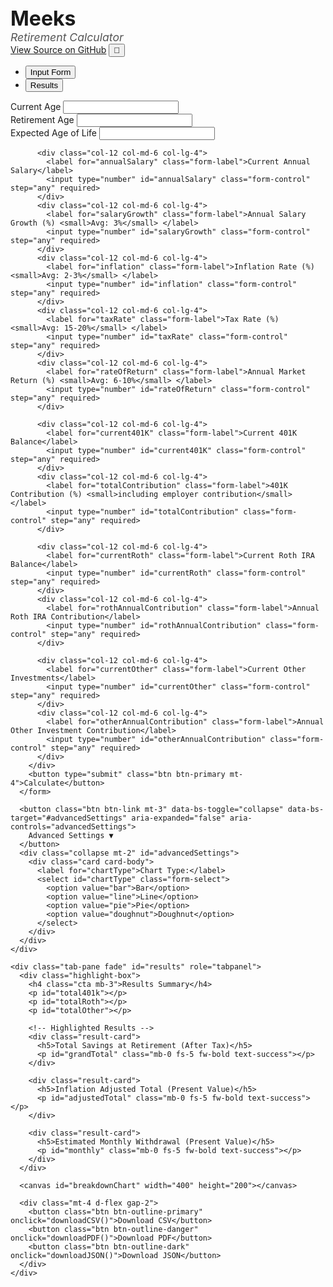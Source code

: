 <!DOCTYPE html>
<html lang="en">
<head>
  <meta charset="UTF-8" />
  <title>Retirement Calculator</title>
  <meta name="description" content="Interactive Retirement Calculator by Meeks">
  <meta name="author" content="MaddMeeks">
  <meta name="keywords" content="retirement calculator, 401k, roth IRA, investment, budget forecast">
  <link rel="canonical" href="https://github.com/MaddMeeks/Meeks">
  <script src="https://cdn.jsdelivr.net/npm/chart.js"></script>
  <script src="https://cdnjs.cloudflare.com/ajax/libs/jsPDF/2.5.1/jspdf.umd.min.js"></script>
  <script src="https://cdnjs.cloudflare.com/ajax/libs/PapaParse/5.3.0/papaparse.min.js"></script>
  <link href="https://cdn.jsdelivr.net/npm/bootstrap@5.3.0/dist/css/bootstrap.min.css" rel="stylesheet">
  <style>
    @import url('https://fonts.googleapis.com/css2?family=Inter:wght@400;600;700&display=swap');

    :root {
      --primary: #4CAF50;
      --primary-dark: #388E3C;
      --bg-light: #f8f9fa;
      --bg-dark: #2c3e50;
      --text-light: #333;
      --text-dark: #f5f5f5;
      --input-bg-light: #fff;
      --input-bg-dark: #34495e;
    }

    body {
      font-family: 'Inter', sans-serif;
      background-color: var(--bg-light);
      color: var(--text-light);
      transition: background-color 0.3s, color 0.3s;
    }

    .dark-mode {
      background-color: var(--bg-dark);
      color: var(--text-dark);
    }

    .dark-mode .card,
    .dark-mode input,
    .dark-mode select {
      background-color: var(--input-bg-dark);
      color: var(--text-dark);
    }

    .dark-mode input,
    .dark-mode select {
      border-color: #555;
    }

    .dark-mode .nav-tabs .nav-link.active {
      background-color: #1e2a36;
      color: #fff;
    }

    .highlight-box {
      background: #d1e7dd;
      border: 1px solid #badbcc;
      border-radius: 10px;
      padding: 1rem;
      margin-bottom: 1rem;
    }

    .dark-mode .highlight-box {
      background: #2d4b3f;
      border-color: #1f392e;
    }

    .cta {
      font-size: 1.2rem;
      font-weight: 600;
      color: var(--primary-dark);
    }

     .brand-logo {
      font-size: 2rem;
      font-weight: 700;
      color: var(--primary);
    }

    .subtitle {
      font-size: 1.1rem;
      color: #555;
      font-style: italic;
    }

    .result-card {
      border-left: 5px solid var(--primary-dark);
      background-color: #eafaf1;
      padding: 1rem;
      border-radius: 10px;
      margin-bottom: 1rem;
      box-shadow: 0 1px 4px rgba(0, 0, 0, 0.05);
    }

    .result-card h5 {
      font-weight: 600;
    }

    .dark-mode .result-card {
      background-color: #244130;
      border-color: #3aa06b;
    }

    .dark-mode .subtitle {
      color: #ccc;
	}
  </style>
</head>
<body>
<div class="container py-5">
   <div class="text-center mb-4">
    <div class="brand-logo">Meeks</div>
    <div class="subtitle">Retirement Calculator</div>
    <a href="https://github.com/MaddMeeks/Meeks.git" target="_blank" class="d-block mt-2">View Source on GitHub</a>
    <button class="btn btn-outline-secondary mt-3" onclick="toggleDarkMode()">🌙</button>
  </div>

  <ul class="nav nav-tabs" id="calculatorTabs" role="tablist">
    <li class="nav-item" role="presentation">
      <button class="nav-link active" id="form-tab" data-bs-toggle="tab" data-bs-target="#form" type="button" role="tab">Input Form</button>
    </li>
    <li class="nav-item" role="presentation">
      <button class="nav-link" id="results-tab" data-bs-toggle="tab" data-bs-target="#results" type="button" role="tab">Results</button>
    </li>
  </ul>

  <div class="tab-content mt-4" id="calculatorTabsContent">
    <div class="tab-pane fade show active" id="form" role="tabpanel">
      <!-- Input form content -->
      <form onsubmit="event.preventDefault(); calculate();">
        <div class="row g-3">
          <div class="col-12 col-md-6 col-lg-4">
            <label for="age" class="form-label">Current Age</label>
            <input type="number" id="age" class="form-control" required>
          </div>
          <div class="col-12 col-md-6 col-lg-4">
            <label for="retirementAge" class="form-label">Retirement Age</label>
            <input type="number" id="retirementAge" class="form-control" required>
          </div>
          <div class="col-12 col-md-6 col-lg-4">
            <label for="endAge" class="form-label">Expected Age of Life</label>
            <input type="number" id="endAge" class="form-control" required>
          </div>

          <div class="col-12 col-md-6 col-lg-4">
            <label for="annualSalary" class="form-label">Current Annual Salary</label>
            <input type="number" id="annualSalary" class="form-control" step="any" required>
          </div>
          <div class="col-12 col-md-6 col-lg-4">
            <label for="salaryGrowth" class="form-label">Annual Salary Growth (%) <small>Avg: 3%</small> </label>
            <input type="number" id="salaryGrowth" class="form-control" step="any" required>
          </div>
          <div class="col-12 col-md-6 col-lg-4">
            <label for="inflation" class="form-label">Inflation Rate (%) <small>Avg: 2-3%</small> </label>
            <input type="number" id="inflation" class="form-control" step="any" required>
          </div>
          <div class="col-12 col-md-6 col-lg-4">
            <label for="taxRate" class="form-label">Tax Rate (%) <small>Avg: 15-20%</small> </label>
            <input type="number" id="taxRate" class="form-control" step="any" required>
          </div>
          <div class="col-12 col-md-6 col-lg-4">
            <label for="rateOfReturn" class="form-label">Annual Market Return (%) <small>Avg: 6-10%</small> </label>
            <input type="number" id="rateOfReturn" class="form-control" step="any" required>
          </div>

          <div class="col-12 col-md-6 col-lg-4">
            <label for="current401K" class="form-label">Current 401K Balance</label>
            <input type="number" id="current401K" class="form-control" step="any" required>
          </div>
          <div class="col-12 col-md-6 col-lg-4">
            <label for="totalContribution" class="form-label">401K Contribution (%) <small>including employer contribution</small> </label>
            <input type="number" id="totalContribution" class="form-control" step="any" required>
          </div>

          <div class="col-12 col-md-6 col-lg-4">
            <label for="currentRoth" class="form-label">Current Roth IRA Balance</label>
            <input type="number" id="currentRoth" class="form-control" step="any" required>
          </div>
          <div class="col-12 col-md-6 col-lg-4">
            <label for="rothAnnualContribution" class="form-label">Annual Roth IRA Contribution</label>
            <input type="number" id="rothAnnualContribution" class="form-control" step="any" required>
          </div>

          <div class="col-12 col-md-6 col-lg-4">
            <label for="currentOther" class="form-label">Current Other Investments</label>
            <input type="number" id="currentOther" class="form-control" step="any" required>
          </div>
          <div class="col-12 col-md-6 col-lg-4">
            <label for="otherAnnualContribution" class="form-label">Annual Other Investment Contribution</label>
            <input type="number" id="otherAnnualContribution" class="form-control" step="any" required>
          </div>
        </div>
        <button type="submit" class="btn btn-primary mt-4">Calculate</button>
      </form>

      <button class="btn btn-link mt-3" data-bs-toggle="collapse" data-bs-target="#advancedSettings" aria-expanded="false" aria-controls="advancedSettings">
        Advanced Settings ▼
      </button>
      <div class="collapse mt-2" id="advancedSettings">
        <div class="card card-body">
          <label for="chartType">Chart Type:</label>
          <select id="chartType" class="form-select">
            <option value="bar">Bar</option>
            <option value="line">Line</option>
            <option value="pie">Pie</option>
            <option value="doughnut">Doughnut</option>
          </select>
        </div>
      </div>
    </div>

    <div class="tab-pane fade" id="results" role="tabpanel">
      <div class="highlight-box">
        <h4 class="cta mb-3">Results Summary</h4>
        <p id="total401k"></p>
        <p id="totalRoth"></p>
        <p id="totalOther"></p>
        
        <!-- Highlighted Results -->
        <div class="result-card">
          <h5>Total Savings at Retirement (After Tax)</h5>
          <p id="grandTotal" class="mb-0 fs-5 fw-bold text-success"></p>
        </div>

        <div class="result-card">
          <h5>Inflation Adjusted Total (Present Value)</h5>
          <p id="adjustedTotal" class="mb-0 fs-5 fw-bold text-success"></p>
        </div>

        <div class="result-card">
          <h5>Estimated Monthly Withdrawal (Present Value)</h5>
          <p id="monthly" class="mb-0 fs-5 fw-bold text-success"></p>
        </div>
      </div>

      <canvas id="breakdownChart" width="400" height="200"></canvas>

      <div class="mt-4 d-flex gap-2">
        <button class="btn btn-outline-primary" onclick="downloadCSV()">Download CSV</button>
        <button class="btn btn-outline-danger" onclick="downloadPDF()">Download PDF</button>
        <button class="btn btn-outline-dark" onclick="downloadJSON()">Download JSON</button>
      </div>
    </div>
  </div>
</div>
<script src="https://cdn.jsdelivr.net/npm/bootstrap@5.3.0/dist/js/bootstrap.bundle.min.js"></script>
<script>
let chart;

function toggleDarkMode() {
  const body = document.body;
  body.classList.toggle("dark-mode");
  const btn = document.querySelector('button[onclick="toggleDarkMode()"]');
  btn.textContent = body.classList.contains("dark-mode") ? "☀️" : "🌙";
}


function calculate() {
  // Read inputs and parse as floats
  const age = parseInt(document.getElementById("age").value);
  const retirementAge = parseInt(document.getElementById("retirementAge").value);
  const endAge = parseInt(document.getElementById("endAge").value);

  const annualSalary = parseFloat(document.getElementById("annualSalary").value);
  const salaryGrowth = parseFloat(document.getElementById("salaryGrowth").value) / 100;
  const inflation = parseFloat(document.getElementById("inflation").value) / 100;
  const taxRate = parseFloat(document.getElementById("taxRate").value) / 100;
  const rateOfReturn = parseFloat(document.getElementById("rateOfReturn").value) / 100;

  const current401K = parseFloat(document.getElementById("current401K").value);
  const totalContribution = parseFloat(document.getElementById("totalContribution").value) / 100;

  const currentRoth = parseFloat(document.getElementById("currentRoth").value);
  const rothAnnualContribution = parseFloat(document.getElementById("rothAnnualContribution").value);

  const currentOther = parseFloat(document.getElementById("currentOther").value);
  const otherAnnualContribution = parseFloat(document.getElementById("otherAnnualContribution").value);

  // Calculate years until retirement and years in retirement
  const yearsToRetirement = retirementAge - age;
  const yearsInRetirement = endAge - retirementAge;

  // Initialize accumulators for balances over time
  let balance401K = current401K;
  let balanceRoth = currentRoth;
  let balanceOther = currentOther;

  // Arrays for chart data and yearly balances
  const years = [];
  const totalBalances = [];

  // Calculate 401K balance at retirement with annual contributions and growth
  for(let i = 0; i < yearsToRetirement; i++) {
    // Salary growth each year
    const salaryThisYear = annualSalary * Math.pow(1 + salaryGrowth, i);

    // Contribution this year (percentage of salary)
    const contribution401K = salaryThisYear * totalContribution;

    // Grow balance 401K by rate of return and add contribution
    balance401K = (balance401K + contribution401K) * (1 + rateOfReturn);

    // For chart, store total balance this year (just pre-retirement for now)
    years.push(age + i);
    totalBalances.push(balance401K + balanceRoth + balanceOther);
  }

  // Calculate Roth IRA balance growth until retirement with contributions
  for(let i = 0; i < yearsToRetirement; i++) {
    balanceRoth = (balanceRoth + rothAnnualContribution) * (1 + rateOfReturn);
  }

  // Calculate Other investments balance growth until retirement with contributions
  for(let i = 0; i < yearsToRetirement; i++) {
    balanceOther = (balanceOther + otherAnnualContribution) * (1 + rateOfReturn);
  }

// Apply tax to 401K at retirement
const afterTax401K = balance401K * (1 - taxRate);

// Combine totals at retirement using after-tax 401K
const totalAtRetirement = afterTax401K + balanceRoth + balanceOther;

// Adjusted total factoring in inflation to present value
const adjustedTotal = totalAtRetirement / Math.pow(1 + inflation, yearsToRetirement);

// Monthly withdrawal over retirement years
const monthlyWithdrawalBeforeTax = totalAtRetirement / (yearsInRetirement * 12);
const monthlyWithdrawalAfterTax = monthlyWithdrawalBeforeTax; // Already accounted for tax in 401K


  // Output to results fields
  document.getElementById("total401k").textContent = `401K Balance at Retirement (After Tax): $${afterTax401K.toLocaleString(undefined, { minimumFractionDigits: 2, maximumFractionDigits: 2 })}`;
  document.getElementById("totalRoth").textContent = `Roth IRA Balance at Retirement: $${balanceRoth.toLocaleString(undefined, { minimumFractionDigits: 2, maximumFractionDigits: 2 })}`;
  document.getElementById("totalOther").textContent = `Other Investments Balance at Retirement: $${balanceOther.toLocaleString(undefined, { minimumFractionDigits: 2, maximumFractionDigits: 2 })}`;
  document.getElementById("grandTotal").textContent = `Total Savings at Retirement (After Tax): $${totalAtRetirement.toLocaleString(undefined, { minimumFractionDigits: 2, maximumFractionDigits: 2 })}`;
  document.getElementById("adjustedTotal").textContent = `Inflation Adjusted Total (Present Value): $${adjustedTotal.toLocaleString(undefined, { minimumFractionDigits: 2, maximumFractionDigits: 2 })}`;
  document.getElementById("monthly").textContent = `Estimated Monthly Withdrawal (Present Value): $${monthlyWithdrawalAfterTax.toLocaleString(undefined, { minimumFractionDigits: 2, maximumFractionDigits: 2 })}`;

  // Prepare chart data
  const ctx = document.getElementById('breakdownChart').getContext('2d');
  if (chart) {
    chart.destroy();
  }

  const chartType = document.getElementById('chartType').value;

  chart = new Chart(ctx, {
    type: chartType,
    data: {
      labels: ['401K', 'Roth IRA', 'Other Investments'],
      datasets: [{
        label: 'Investment Breakdown',
        data: [afterTax401K.toFixed(2), balanceRoth.toFixed(2), balanceOther.toFixed(2)],
        backgroundColor: [
          'rgba(75, 192, 192, 0.6)',
          'rgba(255, 159, 64, 0.6)',
          'rgba(153, 102, 255, 0.6)'
        ],
        borderColor: [
          'rgba(75, 192, 192, 1)',
          'rgba(255, 159, 64, 1)',
          'rgba(153, 102, 255, 1)'
        ],
        borderWidth: 1
      }]
    },
    options: {
      responsive: true,
      plugins: {
        legend: { position: 'bottom' },
        title: {
          display: true,
          text: 'Investment Breakdown at Retirement'
        }
      }
    }
  });

  // Switch to Results tab so user can immediately see results
  const resultsTab = new bootstrap.Tab(document.querySelector('#results-tab'));
  resultsTab.show();
}

function downloadCSV() {
  // Gather data
  const data = [
    ['Category', 'Amount'],
    ['401K Balance at Retirement', document.getElementById("total401k").textContent.replace(/[^0-9.]/g, '')],
    ['Roth IRA Balance at Retirement', document.getElementById("totalRoth").textContent.replace(/[^0-9.]/g, '')],
    ['Other Investments Balance at Retirement', document.getElementById("totalOther").textContent.replace(/[^0-9.]/g, '')],
    ['Total Savings at Retirement', document.getElementById("grandTotal").textContent.replace(/[^0-9.]/g, '')],
    ['Inflation Adjusted Total (Present Value)', document.getElementById("adjustedTotal").textContent.replace(/[^0-9.]/g, '')],
    ['Estimated Monthly Withdrawal (After Tax)', document.getElementById("monthly").textContent.replace(/[^0-9.]/g, '')],
  ];

  const csv = Papa.unparse(data);

  const blob = new Blob([csv], { type: 'text/csv;charset=utf-8;' });
  const link = document.createElement("a");
  link.href = URL.createObjectURL(blob);
  link.download = "retirement_results.csv";
  link.click();
}

function downloadPDF() {
  const { jsPDF } = window.jspdf;
  const doc = new jsPDF();

  doc.setFontSize(16);
  doc.text("Retirement Calculator Results", 10, 10);

  let y = 20;
  [
    "total401k",
    "totalRoth",
    "totalOther",
    "grandTotal",
    "adjustedTotal",
    "monthly"
  ].forEach(id => {
    const text = document.getElementById(id).textContent;
    doc.text(text, 10, y);
    y += 10;
  });

  doc.save("retirement_results.pdf");
}


function downloadJSON() {
  const data = {
    "401K Balance at Retirement": document.getElementById("total401k").textContent.replace(/[^0-9.]/g, ''),
    "Roth IRA Balance at Retirement": document.getElementById("totalRoth").textContent.replace(/[^0-9.]/g, ''),
    "Other Investments Balance at Retirement": document.getElementById("totalOther").textContent.replace(/[^0-9.]/g, ''),
    "Total Savings at Retirement": document.getElementById("grandTotal").textContent.replace(/[^0-9.]/g, ''),
    "Inflation Adjusted Total (Present Value)": document.getElementById("adjustedTotal").textContent.replace(/[^0-9.]/g, ''),
    "Estimated Monthly Withdrawal (After Tax)": document.getElementById("monthly").textContent.replace(/[^0-9.]/g, '')
  };

  const jsonStr = JSON.stringify(data, null, 2);
  const blob = new Blob([jsonStr], { type: 'application/json' });
  const link = document.createElement('a');
  link.href = URL.createObjectURL(blob);
  link.download = 'retirement_results.json';
  link.click();
}
</script>
</body>
</html>
